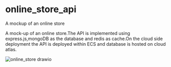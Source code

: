 # online_store_api

A mockup of an online store

A mock-up of an online store.The API is implemented using express.js,mongoDB as the database and redis as cache.On the cloud side deployment the API is deployed within ECS and database is hosted on cloud atlas.


![online_store drawio](https://github.com/rockershead/online_store_api/assets/35405146/ac550cb8-6192-4c5a-9119-673e1009cb49)

